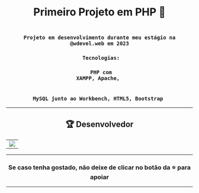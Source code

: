 # <p align="center"> Primeiro Projeto em PHP 🐘</p> 

### <div align="center"><code> Projeto em desenvolvimento durante meu estágio na @wdevel.web em 2023 </code></div>
### <div align="center"><code> Tecnologias: </code></div>
### <div align="center"><code> PHP com XAMPP, Apache, </code></div>
### <div align="center"><code> MySQL junto ao Workbench, HTML5, Bootstrap </code></div>
 

-------------------------------------------------------------------------------------------------------------------------------------------

## <p align="center"> 🏆 Desenvolvedor </p> 

<table align="center">
	<tr>
		<td>
            <a href="https://github.com/guidsribeiro/phpinit/graphs/contributors">
              <img src="https://contrib.rocks/image?repo=guidsribeiro/phpinit" />
            </a>
        </td>
	</tr>
</table>

----------------------------------------------------------

### <p align="center"> Se caso tenha gostado, não deixe de clicar no botão da ⭐ para apoiar </p>

----------------------------------------------------------
